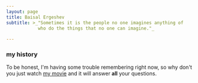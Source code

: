 ```yaml
---
layout: page
title: Baisal Ergeshev
subtitle: >_"Sometimes it is the people no one imagines anything of 
            who do the things that no one can imagine."_ 
                                                                                         _Christopher Morcom_
---
```






### my history

To be honest, I'm having some trouble remembering right now, so why don't you just watch [my movie](http://en.wikipedia.org/wiki/The_Princess_Bride_%28film%29) and it will answer **all** your questions.
